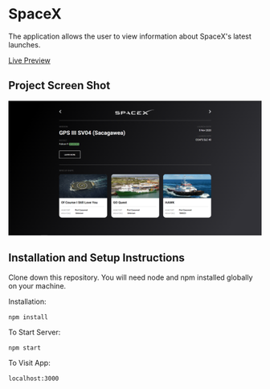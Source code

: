 # SpaceX

The application allows the user to view information about SpaceX's latest launches.

[Live Preview](https://peaceful-tesla-31b089.netlify.app/)

## Project Screen Shot

<img alt="Example screenshot" src="public\spacex-screenshot.png"/>

## Installation and Setup Instructions

Clone down this repository. You will need node and npm installed globally on your machine.

Installation:

```
npm install
```

To Start Server:

```
npm start
```

To Visit App:

```
localhost:3000
```
